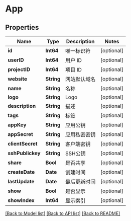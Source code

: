 # App

## Properties
Name | Type | Description | Notes
------------ | ------------- | ------------- | -------------
**id** | **Int64** | 唯一标识符 | [optional] 
**userID** | **Int64** | 用户 ID | [optional] 
**projectID** | **Int64** | 项目 ID | [optional] 
**website** | **String** | 网站默认域名 | [optional] 
**name** | **String** | 名称 | [optional] 
**logo** | **String** | Logo | [optional] 
**description** | **String** | 描述 | [optional] 
**tags** | **String** | 标签 | [optional] 
**appKey** | **String** | 应用公钥 | [optional] 
**appSecret** | **String** | 应用私密密钥 | [optional] 
**clientSecret** | **String** | 客户端密钥 | [optional] 
**sshPublickey** | **String** | SSH公钥 | [optional] 
**share** | **Bool** | 是否共享 | [optional] 
**createDate** | **Date** | 创建时间 | [optional] 
**lastUpdate** | **Date** | 最后更新时间 | [optional] 
**show** | **Bool** | 是否显示 | [optional] 
**showIndex** | **Int64** | 显示索引 | [optional] 

[[Back to Model list]](../README.md#documentation-for-models) [[Back to API list]](../README.md#documentation-for-api-endpoints) [[Back to README]](../README.md)


